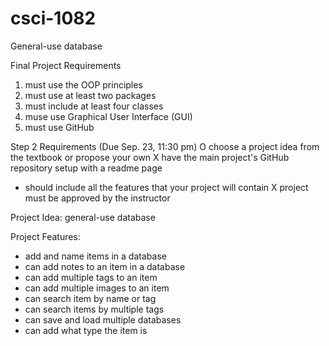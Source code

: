 # csci-1082
General-use database

Final Project Requirements
1. must use the OOP principles
2. must use at least two packages
3. must include at least four classes
4. muse use Graphical User Interface (GUI)
5. must use GitHub

Step 2 Requirements (Due Sep. 23, 11:30 pm)
O choose a project idea from the textbook or propose your own
X have the main project's GitHub repository setup with a readme page
  - should include all the features that your project will contain
X project must be approved by the instructor

Project Idea: general-use database

Project Features:
- add and name items in a database
- can add notes to an item in a database
- can add multiple tags to an item
- can add multiple images to an item
- can search item by name or tag
- can search items by multiple tags
- can save and load multiple databases
- can add what type the item is
